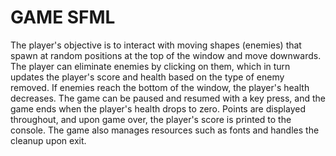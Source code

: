 # GAME SFML
The player's objective is to interact with moving shapes (enemies) that spawn at random positions at the top of the window and move downwards. The player can eliminate enemies by clicking on them, which in turn updates the player's score and health based on the type of enemy removed. If enemies reach the bottom of the window, the player's health decreases. The game can be paused and resumed with a key press, and the game ends when the player's health drops to zero. Points are displayed throughout, and upon game over, the player's score is printed to the console. The game also manages resources such as fonts and handles the cleanup upon exit.
